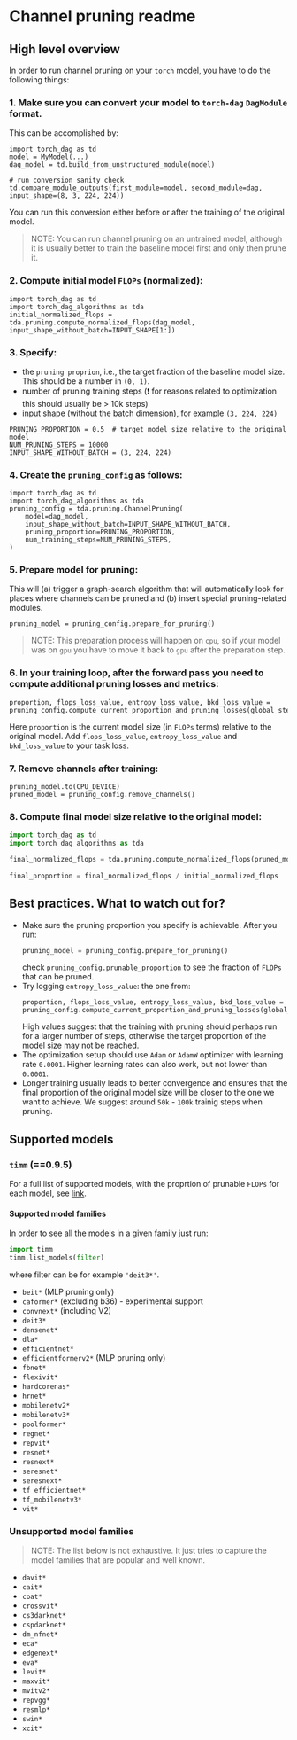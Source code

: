 # Channel pruning readme

## High level overview

In order to run channel pruning on your `torch` model, you have to do the following things:

### 1. Make sure you can convert your model to `torch-dag` `DagModule` format.

This can be accomplished by:

```python=
import torch_dag as td
model = MyModel(...)
dag_model = td.build_from_unstructured_module(model)

# run conversion sanity check
td.compare_module_outputs(first_module=model, second_module=dag, input_shape=(8, 3, 224, 224))
```

You can run this conversion either before or after the training of the original model.

> NOTE: You can run channel pruning on an untrained model, although it is usually better to train the baseline model
> first and only then prune it.

### 2. Compute initial model `FLOPs` (normalized):

```python=
import torch_dag as td
import torch_dag_algorithms as tda
initial_normalized_flops = tda.pruning.compute_normalized_flops(dag_model, input_shape_without_batch=INPUT_SHAPE[1:])
```

### 3. Specify:

* the `pruning proprion`, i.e., the target fraction of the baseline model size. This should be a number in `(0, 1)`.
* number of pruning training steps (:exclamation: for reasons related to optimization this should usually be > 10k
  steps)
* input shape (without the batch dimension), for example `(3, 224, 224)`

```python=
PRUNING_PROPORTION = 0.5  # target model size relative to the original model
NUM_PRUNING_STEPS = 10000
INPUT_SHAPE_WITHOUT_BATCH = (3, 224, 224)
```

### 4. Create the `pruning_config` as follows:

```python=
import torch_dag as td
import torch_dag_algorithms as tda
pruning_config = tda.pruning.ChannelPruning(
    model=dag_model,
    input_shape_without_batch=INPUT_SHAPE_WITHOUT_BATCH,
    pruning_proportion=PRUNING_PROPORTION,
    num_training_steps=NUM_PRUNING_STEPS,
)
```

### 5. Prepare model for pruning:

This will (a) trigger a graph-search algorithm that will automatically look for places where channels can be pruned
and (b) insert special pruning-related modules.

```python=
pruning_model = pruning_config.prepare_for_pruning()
```

> NOTE: This preparation process will happen on `cpu`, so if your model was on `gpu` you have to move it back to `gpu`
> after the preparation step.

### 6. In your training loop, after the forward pass you need to compute additional pruning losses and metrics:

```python=
proportion, flops_loss_value, entropy_loss_value, bkd_loss_value = pruning_config.compute_current_proportion_and_pruning_losses(global_step=global_step)
```

Here `proportion` is the current model size (in `FLOPs` terms) relative to the original model.
Add `flops_loss_value`, `entropy_loss_value` and `bkd_loss_value`
to your task loss.

### 7. Remove channels after training:

```python=
pruning_model.to(CPU_DEVICE)
pruned_model = pruning_config.remove_channels()
```

### 8. Compute final model size relative to the original model:

```python
import torch_dag as td
import torch_dag_algorithms as tda

final_normalized_flops = tda.pruning.compute_normalized_flops(pruned_model,
                                                                        input_shape_without_batch=INPUT_SHAPE[1:])
final_proportion = final_normalized_flops / initial_normalized_flops
```

## Best practices. What to watch out for?

* Make sure the pruning proportion you specify is achievable. After you run:
  ```python
  pruning_model = pruning_config.prepare_for_pruning()
  ```
  check `pruning_config.prunable_proportion` to see the fraction of `FLOPs` that can
  be pruned.
* Try logging `entropy_loss_value`: the one from:
  ```python=
  proportion, flops_loss_value, entropy_loss_value, bkd_loss_value = pruning_config.compute_current_proportion_and_pruning_losses(global_step=global_step)
  ```
  High values suggest that the training with pruning should perhaps run for a larger number
  of steps, otherwise the target proportion of the model size may not be reached.
* The optimization setup should use `Adam` or `AdamW` optimizer with learning rate `0.0001`.
  Higher learning rates can also work, but not lower than `0.0001`.
* Longer training usually leads to better convergence and ensures that the final proportion
  of the original model size will be closer to the one we want to achieve. We suggest around `50k` - `100k`
  trainig steps when pruning.

## Supported models

### `timm` (==0.9.5)

For a full list of supported models, with the proprtion of prunable `FLOPs` for each model,
see [link](../resources/supported_models_table.md). 

#### Supported model families

In order to see all the models in a given family just run:

```python
import timm
timm.list_models(filter)
```
where filter can be for example `'deit3*'`.

* `beit*` (MLP pruning only)
* `caformer*` (excluding b36) - experimental support
* `convnext*` (including V2)
* `deit3*`
* `densenet*`
* `dla*`
* `efficientnet*`
* `efficientformerv2*` (MLP pruning only)
* `fbnet*`
* `flexivit*`
* `hardcorenas*`
* `hrnet*`
* `mobilenetv2*`
* `mobilenetv3*`
* `poolformer*`
* `regnet*`
* `repvit*`
* `resnet*`
* `resnext*`
* `seresnet*`
* `seresnext*`
* `tf_efficientnet*`
* `tf_mobilenetv3*`
* `vit*`

### Unsupported model families

> NOTE: The list below is not exhaustive. It just tries to capture the 
> model families that are popular and well known.

* `davit*`
* `cait*`
* `coat*`
* `crossvit*`
* `cs3darknet*`
* `cspdarknet*`
* `dm_nfnet*`
* `eca*`
* `edgenext*`
* `eva*`
* `levit*`
* `maxvit*`
* `mvitv2*`
* `repvgg*`
* `resmlp*`
* `swin*`
* `xcit*`